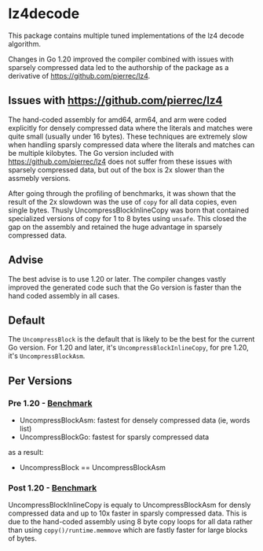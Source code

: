 # lz4decode

This package contains multiple tuned implementations of the lz4 decode algorithm.

Changes in Go 1.20 improved the compiler combined with issues with sparsely
compressed data led to the authorship of the package as a derivative of
https://github.com/pierrec/lz4.

## Issues with https://github.com/pierrec/lz4

The hand-coded assembly for amd64, arm64, and arm were coded explicitly for densely
compressed data where the literals and matches were quite small (usually under 16
bytes). These techniques are extremely slow when handling sparsly compressed data
where the literals and matches can be multiple kilobytes. The Go version included
with https://github.com/pierrec/lz4 does not suffer from these issues with sparsely
compressed data, but out of the box is 2x slower than the assmebly versions.

After going through the profiling of benchmarks, it was shown that the result of
the 2x slowdown was the use of `copy` for all data copies, even single bytes.
Thusly UncompressBlockInlineCopy was born that contained specialized versions of
copy for 1 to 8 bytes using `unsafe`. This closed the gap on the assembly and
retained the huge advantage in sparsely compressed data.

## Advise

The best advise is to use 1.20 or later. The compiler changes vastly improved
the generated code such that the Go version is faster than the hand coded
assembly in all cases.

## Default

The `UncompressBlock` is the default that is likely to be the best for the current
Go version. For 1.20 and later, it's `UncompressBlockInlineCopy`, for pre 1.20, it's
`UncompressBlockAsm`.

## Per Versions

### Pre 1.20 - [Benchmark](https://github.com/lab47/lz4decode/actions/runs/7426881560/job/20211487522)

* UncompressBlockAsm: fastest for densely compressed data (ie, words list)
* UncompressBlockGo: fastest for sparsly compressed data

as a result:

* UncompressBlock == UncompressBlockAsm

### Post 1.20 - [Benchmark](https://github.com/lab47/lz4decode/actions/runs/7426881560/job/20211487889)

UncompressBlockInlineCopy is equaly to UncompressBlockAsm for densly compressed data
and up to 10x faster in sparsly compressed data. This is due to the hand-coded
assembly using 8 byte copy loops for all data rather than using 
`copy()/runtime.memmove` which are fastly faster for large blocks of bytes.
